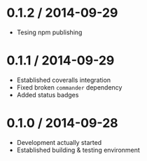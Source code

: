 0.1.2 / 2014-09-29
==================

* Tesing npm publishing

0.1.1 / 2014-09-29
==================

* Established coveralls integration
* Fixed broken `commander` dependency
* Added status badges

0.1.0 / 2014-09-28
==================

* Development actually started
* Established building & testing environment